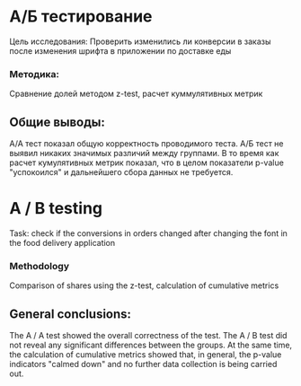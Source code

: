 # А/Б тестирование 
Цель исследования: Проверить изменились ли конверсии в заказы после изменения шрифта в приложении по доставке еды

### Методика:
Сравнение долей методом z-test, расчет куммулятивных метрик

## Общие выводы: 
А/А тест показал общую корректность проводимого теста. А/Б тест не выявил никаких значимых различий между группами. В то время как расчет кумулятивных метрик показал, что в целом показатели p-value "успокоился" и дальнейшего сбора данных не требуется.


# A / B testing
Task: check if the conversions in orders changed after changing the font in the food delivery application

### Methodology
Comparison of shares using the z-test, calculation of cumulative metrics

## General conclusions:
The A / A test showed the overall correctness of the test. The A / B test did not reveal any significant differences between the groups. At the same time, the calculation of cumulative metrics showed that, in general, the p-value indicators "calmed down" and no further data collection is being carried out.

